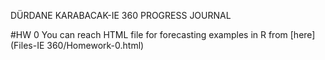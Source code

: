DÜRDANE KARABACAK-IE 360 PROGRESS JOURNAL

#HW 0
You can reach HTML file for forecasting examples in R from [here](Files-IE 360/Homework-0.html)
